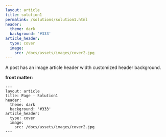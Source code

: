 ```yaml
---
layout: article
title: solution1
permalink: /solutions/solution1.html
header:
  theme: dark
  background: '#333'
article_header:
  type: cover
  image:
    src: /docs/assets/images/cover2.jpg
---
```


A post has an image article header width customized header background.

<!--more-->

<style>
  .page__header .header__brand path {
    fill: rgba(255, 255, 255, .95);
  }
</style>

**front matter:**

    ---
    layout: article
    title: Page - Solution1
    header:
      theme: dark
      background: '#333'
    article_header:
      type: cover
      image:
        src: /docs/assets/images/cover2.jpg
    ---
